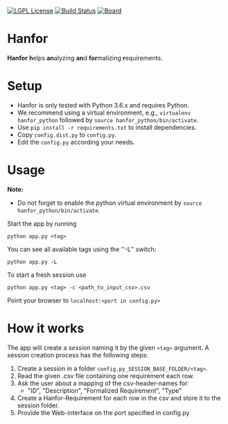 [![LGPL License](http://img.shields.io/badge/license-LGPLv3+LE-brightgreen.svg)](https://github.com/ultimate-pa/hanfor/LICENSE)
[![Build Status](http://monteverdi.informatik.uni-freiburg.de/ci/buildStatus/icon?job=Hanfor)](http://monteverdi.informatik.uni-freiburg.de/ci/job/Hanfor/)
[![Board](https://img.shields.io/badge/board-github%20project-blue.svg)](https://github.com/orgs/ultimate-pa/projects/1)
<!--[![Waffle.io](https://img.shields.io/waffle/label/ultimate-pa/hanfor/in%20progress.svg?maxAge=1800)](https://waffle.io/ultimate-pa/hanfor)-->

# Hanfor
**Hanfor** **h**elps **an**alyzing **an**d **for**malizing **r**equirements.


# Setup 
 * Hanfor is only tested with Python 3.6.x and requires Python.
 * We recommend using a virtual environment, e.g., `virtualenv hanfor_python` followed by `source hanfor_python/bin/activate`. 
 * Use `pip install -r requirements.txt` to install dependencies. 
 * Copy `config.dist.py` to `config.py`.
 * Edit the `config.py` according your needs.

# Usage
**Note:** 
 * Do not forget to enable the python virtual environment by `source hanfor_python/bin/activate`.

Start the app by running

    python app.py <tag>

You can see all available tags using the ''-L'' switch:

    python app.py -L

To start a fresh session use

    python app.py <tag> -c <path_to_input_csv>.csv
    
Point your browser to `localhost:<port in config.py>`

# How it works

The app will create a *session* naming it by the given `<tag>` argument.
A session creation process has the following steps:

 1. Create a session in a folder `config.py_SESSION_BASE_FOLDER/<tag>`.
 2. Read the given .csv file containing one requirement each row.
 3. Ask the user about a mapping of the csv-header-names for:
    * "ID", "Description", "Formalized Requirement", "Type"
 4. Create a Hanfor-Requirement for each row in the csv and store it to the session folder.
 5. Provide the Web-interface on the port specified in config.py
 
